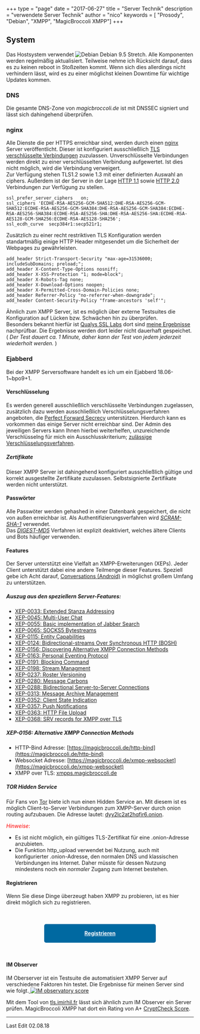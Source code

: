+++
type = "page"
date = "2017-06-27"
title = "Server Technik"
description = "verwendete Server Technik"
author = "nico"
keywords = [ "Prosody", "Debian", "XMPP", "MagicBroccoli XMPP"]
+++
## System
Das Hostsystem verwendet ![Debian](/icons/debian_icon.png) Debian 9.5 Stretch. Alle Komponenten werden regelmäßig aktualisiert. Teilweise nehme ich Rücksicht darauf, dass es zu keinen reboot in Stoßzeiten kommt. Wenn sich dies allerdings nicht verhindern lässt, wird es zu einer möglichst kleinen Downtime für wichtige Updates kommen.

### DNS
Die gesamte DNS-Zone von *magicbroccoli.de* ist mit DNSSEC signiert und lässt sich dahingehend überprüfen.

### nginx
Alle Dienste die per HTTPS erreichbar sind, werden durch einen [nginx](https://nginx.org/) Server veröffentlicht. Dieser ist konfiguriert ausschließlich [TLS verschlüsselte Verbindungen](https://de.wikipedia.org/wiki/Transport_Layer_Security) zuzulassen. Unverschlüsselte Verbindungen werden direkt zu einer verschlüsselten Verbindung aufgewertet. Ist dies nicht möglich, wird die Verbindung verweigert.<br>
Zur Verfügung stehen TLS1.2 sowie 1.3 mit einer definierten Auswahl an ciphers. Außerdem ist der Server in der Lage [HTTP 1.1](https://de.wikipedia.org/wiki/Hypertext_Transfer_Protocol#HTTP.2F1.1) sowie [HTTP 2.0](https://de.wikipedia.org/wiki/Hypertext_Transfer_Protocol#HTTP.2F2) Verbindungen zur Verfügung zu stellen.
```
ssl_prefer_server_ciphers	on;
ssl_ciphers 'ECDHE-RSA-AES256-GCM-SHA512:DHE-RSA-AES256-GCM-SHA512:ECDHE-RSA-AES256-GCM-SHA384:DHE-RSA-AES256-GCM-SHA384:ECDHE-RSA-AES256-SHA384:ECDHE-RSA-AES256-SHA:DHE-RSA-AES256-SHA:ECDHE-RSA-AES128-GCM-SHA256:ECDHE-RSA-AES128-SHA256';
ssl_ecdh_curve	secp384r1:secp521r1;
```
Zusätzlich zu einer recht restriktiven TLS Konfiguration werden standartmäßig einige HTTP Header mitgesendet um die Sicherheit der Webpages zu gewährleisten.
```
add_header Strict-Transport-Security "max-age=31536000; includeSubDomains; preload;";
add_header X-Content-Type-Options nosniff;
add_header X-XSS-Protection "1; mode=block";
add_header X-Robots-Tag none;
add_header X-Download-Options noopen;
add_header X-Permitted-Cross-Domain-Policies none;
add_header Referrer-Policy "no-referrer-when-downgrade";
add_header Content-Security-Policy "frame-ancestors 'self'";
```
Ähnlich zum XMPP Server, ist es möglich über externe Testsuites die Konfiguration auf Lücken bzw. Schwächen hin zu überprüfen.<br>
Besonders bekannt hierfür ist [Qualys SSL Labs](https://www.ssllabs.com) dort sind [meine Ergebnisse](https://www.ssllabs.com/ssltest/analyze.html?d=magicbroccoli.de) nachprüfbar. Die Ergebnisse werden dort leider nicht dauerhaft gespeichet.<br>
( _Der Test dauert ca. 1 Minute, daher kann der Test von jedem jederzeit wiederholt werden._ )

### Ejabberd
Bei der XMPP Serversoftware handelt es ich um ein Ejabberd 18.06-1~bpo9+1.<br>

#### Verschlüsselung
Es werden generell ausschließlich verschlüsselte Verbindungen zugelassen, zusätzlich dazu werden ausschließlich Verschlüsselungsverfahren angeboten, die [Perfect Forward Secrecy](https://wikipedia.org/wiki/Perfect_Forward_Secrecy) unterstützen. Hierdurch kann es vorkommen das einige Server nicht erreichbar sind. Der Admin des jeweiligen Servers kann Ihnen hierbei weiterhelfen, unzureichende Verschlüsselng für mich ein Ausschlusskriterium; [zulässige Verschlüsselungsverfahren](https://check.messaging.one/result.php?domain=magicbroccoli.de&type=client#ciphers).

##### Zertifikate
Dieser XMPP Server ist dahingehend konfiguriert ausschließlich gültige und korrekt ausgestellte Zertifikate zuzulassen. Selbstsignierte Zertifikate werden nicht unterstützt.

#### Passwörter
Alle Passwöter werden gehashed in einer Datenbank gespeichert, die nicht von außen erreichbar ist. Als Authentifizierungsverfahren wird [*SCRAM-SHA-1*](https://wikipedia.org/wiki/Salted_Challenge_Response_Authentication_Mechanism) verwendet.<br>
Das [*DIGEST-MD5*](https://wikipedia.org/wiki/HTTP-Authentifizierung#Digest_Access_Authentication) Verfahren ist explizit deaktiviert, welches ältere Clients und Bots häufiger verwenden.

#### Features
Der Server unterstützt eine Vielfalt an XMPP-Erweiterungen (XEPs). Jeder Client unterstützt dabei eine andere Teilmenge dieser Features. Speziell gebe ich Acht darauf, [Conversations (Android)](https://conversations.im/) in möglichst großem Umfang zu unterstützen.

##### Auszug aus den speziellern Server-Features:

- [XEP-0033: Extended Stanza Addressing](https://xmpp.org/extensions/xep-0033.html)
- [XEP-0045: Multi-User Chat](https://xmpp.org/extensions/xep-0045.html)
- [XEP-0055: Basic implementation of Jabber Search](https://xmpp.org/extensions/xep-0055.html)
- [XEP-0065: SOCKS5 Bytestreams](https://xmpp.org/extensions/xep-0065.html)
- [XEP-0115: Entity Capabilities](https://xmpp.org/extensions/xep-0115.html)
- [XEP-0124: Bidirectional-streams Over Synchronous HTTP (BOSH)](https://xmpp.org/extensions/xep-0124.html)
- [XEP-0156: Discovering Alternative XMPP Connection Methods](https://xmpp.org/extensions/xep-0156.html)
- [XEP-0163: Personal Eventing Protocol](https://xmpp.org/extensions/xep-0163.html)
- [XEP-0191: Blocking Command](https://xmpp.org/extensions/xep-0191.html)
- [XEP-0198: Stream Managment](https://xmpp.org/extensions/xep-0198.html)
- [XEP-0237: Roster Versioning](https://xmpp.org/extensions/xep-0237.html)
- [XEP-0280: Message Carbons](https://xmpp.org/extensions/xep-0280.html)
- [XEP-0288: Bidirectional Server-to-Server Connections](https://xmpp.org/extensions/xep-0288.html)
- [XEP-0313: Message Archive Management](https://xmpp.org/extensions/xep-0313.html)
- [XEP-0352: Client State Indication](https://xmpp.org/extensions/xep-0352.html)
- [XEP-0357: Push Notifications](https://xmpp.org/extensions/xep-0357.html)
- [XEP-0363: HTTP File Upload](https://xmpp.org/extensions/xep-0363.html)
- [XEP-0368: SRV records for XMPP over TLS](https://xmpp.org/extensions/xep-0368.html)

##### XEP-0156: Alternative XMPP Connection Methods
- HTTP-Bind Adresse: [https://magicbroccoli.de/http-bind](https://magicbroccoli.de/http-bind)
- Websocket Adresse: [https://magicbroccoli.de/xmpp-websocket](https://magicbroccoli.de/xmpp-websocket)
- XMPP over TLS: [xmpps.magicbroccoli.de](https://xmpps.magicbroccoli.de)

##### TOR Hidden Service
Für Fans von [Tor](https://www.torproject.org/) biete ich nun einen Hidden Service an. Mit diesem ist es möglich Client-to-Server Verbindungen zum XMPP-Server durch onion routing aufzubauen. Die Adresse lautet: [dyy2lc2at2hqfir6.onion](dyy2lc2at2hqfir6.onion:5222).

<font color="red">_Hinweise_:</font>

- Es ist nicht möglich, ein gültiges TLS-Zertifikat für eine .onion-Adresse anzubieten.
- Die Funktion http_upload verwendet bei Nutzung, auch mit konfigurierter .onion-Adresse, den normalen DNS und klassischen Verbindungen ins Internet. Daher müsste für dessen Nutzung mindestens noch ein _normaler_ Zugang zum Internet bestehen.

#### Registrieren
Wenn Sie diese Dinge überzeugt haben XMPP zu probieren, ist es hier direkt möglich sich zu registrieren.
<center><a style="display: block; margin-top: 50px; margin-left: auto; margin-right: auto; margin-bottom: 50px; height: 50px; width: 300px; background-color: #0069a1; color: white; border-radius: 5px; line-height: 50px; text-align: center; font-weight: bold;" href="/register/">Registrieren</a></center>

#### IM Observer
IM Oberserver ist ein Testsuite die automatisiert XMPP Server auf verschiedene Faktoren hin testet. Die Ergebnisse für meinen Server sind wie folgt.<a href='https://check.messaging.one/result.php?domain=magicbroccoli.de&amp;type=client'>
	<img src='https://check.messaging.one/badge.php?domain=magicbroccoli.de' alt='IM observatory score' />
</a>

Mit dem Tool von [tls.imirhil.fr](https://tls.imirhil.fr) lässt sich ähnlich zum IM Observer ein Server prüfen. MagicBroccoli XMPP hat dort ein Rating von A+ [CryptCheck Score](https://tls.imirhil.fr/xmpp/magicbroccoli.de).

- - -
Last Edit 02.08.18
